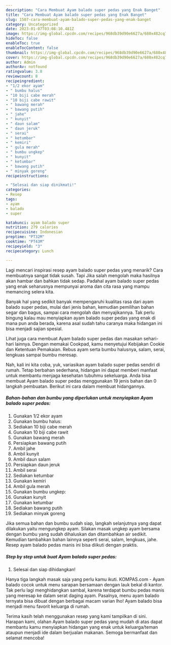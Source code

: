 ```yaml
---
description: "Cara Membuat Ayam balado super pedas yang Enak Banget"
title: "Cara Membuat Ayam balado super pedas yang Enak Banget"
slug: 1507-cara-membuat-ayam-balado-super-pedas-yang-enak-banget
category: Uncategorized
date: 2023-01-07T03:08:10.481Z
image: https://img-global.cpcdn.com/recipes/968db39d90e6627a/680x482cq70/ayam-balado-super-pedas-foto-resep-utama.jpg
hideToc: false
enableToc: true
enableTocContent: false
thumbnail: https://img-global.cpcdn.com/recipes/968db39d90e6627a/680x482cq70/ayam-balado-super-pedas-foto-resep-utama.jpg
cover: https://img-global.cpcdn.com/recipes/968db39d90e6627a/680x482cq70/ayam-balado-super-pedas-foto-resep-utama.jpg
author: Admin
authorAv: notfound
ratingvalue: 3.8
reviewcount: 8
recipeingredient:
- "1/2 ekor ayam"
- " bumbu halus"
- "10 biji cabe merah"
- "10 biji cabe rawit"
- " bawang merah"
- " bawang putih"
- " jahe"
- " kunyit"
- " daun salam"
- " daun jeruk"
- " serai"
- " ketumbar"
- " kemiri"
- " gula merah"
- " bumbu ungkep"
- " kunyit"
- " ketumbar"
- " bawang putih"
- " minyak goreng"
recipeinstructions:

- "Selesai dan siap dinikmati!"
categories:
- Resep
tags:
- ayam
- balado
- super

katakunci: ayam balado super 
nutrition: 279 calories
recipecuisine: Indonesian
preptime: "PT32M"
cooktime: "PT43M"
recipeyield: "3"
recipecategory: Lunch

---
```



Lagi mencari inspirasi resep ayam balado super pedas yang menarik? Cara membuatnya sangat tidak susah. Tapi Jika salah mengolah maka hasilnya akan hambar dan bahkan tidak sedap. Padahal ayam balado super pedas yang enak seharusnya mempunyai aroma dan cita rasa yang mampu memancing selera kita.


Banyak hal yang sedikit banyak mempengaruhi kualitas rasa dari ayam balado super pedas, mulai dari jenis bahan, kemudian pemilihan bahan segar dan bagus, sampai cara mengolah dan menyajikannya. Tak perlu bingung kalau mau menyiapkan ayam balado super pedas yang enak di mana pun anda berada, karena asal sudah tahu caranya maka hidangan ini bisa menjadi sajian spesial.

Lihat juga cara membuat Ayam balado super pedas dan masakan sehari-hari lainnya. Dengan memakai Cookpad, kamu menyetujui Kebijakan Cookie dan Ketentuan Pemakaian. Rebus ayam serta bumbu halusnya, salam, serai, lengkuas sampai bumbu meresap.


Nah, kali ini kita coba, yuk, variasikan ayam balado super pedas sendiri di rumah. Tetap berbahan sederhana, hidangan ini dapat memberi manfaat untuk membantu menjaga kesehatan tubuhmu sekeluarga. Anda bisa membuat Ayam balado super pedas menggunakan 19 jenis bahan dan 0 langkah pembuatan. Berikut ini cara dalam membuat hidangannya.

<!--inarticleads1-->

##### Bahan-bahan dan bumbu yang diperlukan untuk menyiapkan Ayam balado super pedas:

1. Gunakan 1/2 ekor ayam
1. Gunakan  bumbu halus:
1. Sediakan 10 biji cabe merah
1. Gunakan 10 biji cabe rawit
1. Gunakan  bawang merah
1. Persiapkan  bawang putih
1. Ambil  jahe
1. Ambil  kunyit
1. Ambil  daun salam
1. Persiapkan  daun jeruk
1. Ambil  serai
1. Sediakan  ketumbar
1. Gunakan  kemiri
1. Ambil  gula merah
1. Gunakan  bumbu ungkep:
1. Gunakan  kunyit
1. Gunakan  ketumbar
1. Sediakan  bawang putih
1. Sediakan  minyak goreng


Jika semua bahan dan bumbu sudah siap, langkah selanjutnya yang dapat dilakukan yaitu mengungkep ayam. Silakan masak ungkep ayam bersama dengan bumbu yang sudah dihaluskan dan ditambahkan air sedikit. Kemudian tambahkan bahan lainnya seperti serai, salam, lengkuas, jahe. Resep ayam balado pedas manis ini bisa diikuti dengan praktis. 

<!--inarticleads2-->

##### Step by step untuk buat Ayam balado super pedas:


1. Selesai dan siap dihidangkan!

Hanya tiga langkah masak saja yang perlu kamu ikuti. KOMPAS.com - Ayam balado cocok untuk menu sarapan bersamaan dengan lauk bekal di kantor. Tak perlu lagi menghidangkan sambal, karena terdapat bumbu pedas manis yang meresap ke dalam serat daging ayam. Pasalnya, menu ayam balado ternyata bisa dibuat dengan berbagai macam varian lho! Ayam balado bisa menjadi menu favorit keluarga di rumah. 

Terima kasih telah menggunakan resep yang kami tampilkan di sini. Harapan kami, olahan Ayam balado super pedas yang mudah di atas dapat membantu kamu menyiapkan hidangan yang enak untuk keluarga/teman ataupun menjadi ide dalam berjualan makanan. Semoga bermanfaat dan selamat mencoba!
